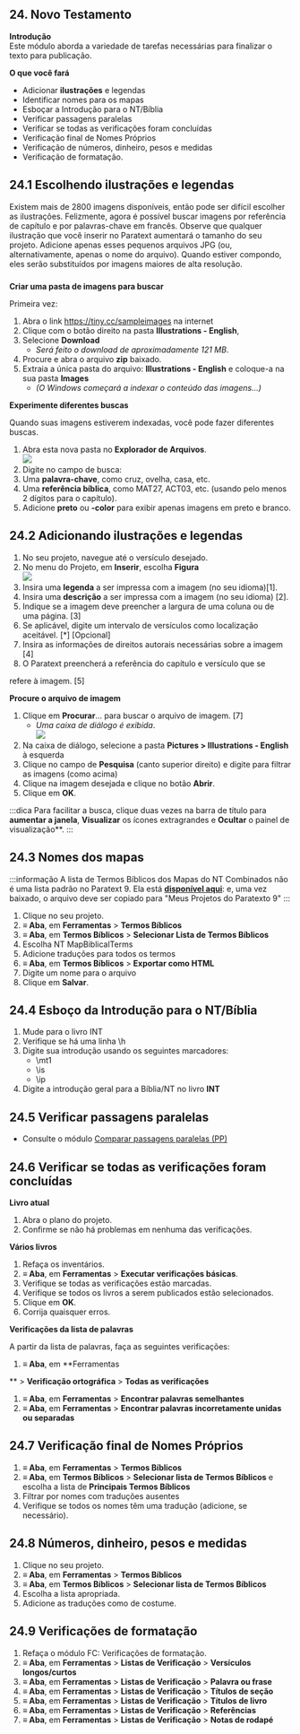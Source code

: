 ## 24. Novo Testamento

**Introdução**  
Este módulo aborda a variedade de tarefas necessárias para finalizar o texto para publicação.

**O que você fará**
- Adicionar **ilustrações** e legendas
- Identificar nomes para os mapas
- Esboçar a Introdução para o NT/Bíblia
- Verificar passagens paralelas
- Verificar se todas as verificações foram concluídas
- Verificação final de Nomes Próprios
- Verificação de números, dinheiro, pesos e medidas
- Verificação de formatação.

## 24.1 Escolhendo ilustrações e legendas

Existem mais de 2800 imagens disponíveis, então pode ser difícil escolher as ilustrações. Felizmente, agora é possível buscar imagens por referência de capítulo e por palavras-chave em francês. Observe que qualquer ilustração que você inserir no Paratext aumentará o tamanho do seu projeto. Adicione apenas esses pequenos arquivos JPG (ou, alternativamente, apenas o nome do arquivo). Quando estiver compondo, eles serão substituídos por imagens maiores de alta resolução.

#####

**Criar uma pasta de imagens para buscar**

Primeira vez:

1. Abra o link https://tiny.cc/sampleimages na internet
1. Clique com o botão direito na pasta **Illustrations - English**,
1. Selecione **Download**
   - *Será feito o download de aproximadamente 121 MB*.
1. Procure e abra o arquivo **zip** baixado.
1. Extraia a única pasta do arquivo: **Illustrations - English** e coloque-a na sua pasta **Images**
   - *(O Windows começará a indexar o conteúdo das imagens...)*

**Experimente diferentes buscas**

Quando suas imagens estiverem indexadas, você pode fazer diferentes buscas.

1. Abra esta nova pasta no **Explorador de Arquivos**.  
   ![](../media/SearchPicturesExpl.png)
1. Digite no campo de busca:
1. Uma **palavra-chave**, como cruz, ovelha, casa, etc.
1. Uma **referência bíblica**, como MAT27, ACT03, etc. (usando pelo menos 2 dígitos para o capítulo).
1. Adicione **preto** ou **-color** para exibir apenas imagens em preto e branco.

## 24.2 Adicionando ilustrações e legendas

1. No seu projeto, navegue até o versículo desejado.
1. No menu do Projeto, em **Inserir**, escolha **Figura**  
   ![](../media/InsertFigure.png)
1. Insira uma **legenda** a ser impressa com a imagem (no seu idioma)[1].
1. Insira uma **descrição** a ser impressa com a imagem (no seu idioma) [2].
1. Indique se a imagem deve preencher a largura de uma coluna ou de uma página. [3]
1. Se aplicável, digite um intervalo de versículos como localização aceitável. \[\*\] \[Opcional\]
1. Insira as informações de direitos autorais necessárias sobre a imagem [4]
1. O Paratext preencherá a referência do capítulo e versículo que se

 refere à imagem. [5]

**Procure o arquivo de imagem**

1. Clique em **Procurar**... para buscar o arquivo de imagem. [7]
   - *Uma caixa de diálogo é exibida*.  
     ![](../media/007416d672d4724d28176d23b4f32e04.png)
1. Na caixa de diálogo, selecione a pasta **Pictures \> Illustrations - English** à esquerda
1. Clique no campo de **Pesquisa** (canto superior direito) e digite para filtrar as imagens (como acima)
1. Clique na imagem desejada e clique no botão **Abrir**.
1. Clique em **OK**.

:::dica
Para facilitar a busca, clique duas vezes na barra de título para **aumentar a janela**, **Visualizar** os ícones extragrandes e **Ocultar** o painel de visualização**.
:::

## 24.3 Nomes dos mapas
:::informação
A lista de Termos Bíblicos dos Mapas do NT Combinados não é uma lista padrão no Paratext 9. Ela está [**disponível aqui**](pathname:///img/CombinedNTMapBiblicalTerms.xml): e, uma vez baixado, o arquivo deve ser copiado para "Meus Projetos do Paratexto 9"
:::
1. Clique no seu projeto.
1. **≡ Aba**, em **Ferramentas** \> **Termos Bíblicos**
1. **≡ Aba**, em **Termos Bíblicos** \> **Selecionar Lista de Termos Bíblicos**
1. Escolha NT MapBiblicalTerms
1. Adicione traduções para todos os termos
1. **≡ Aba**, em **Termos Bíblicos** \> **Exportar como HTML**
1. Digite um nome para o arquivo
1. Clique em **Salvar**.

## 24.4 Esboço da Introdução para o NT/Bíblia
1. Mude para o livro INT
1. Verifique se há uma linha \\h
1. Digite sua introdução usando os seguintes marcadores:
   - \\mt1
   - \\is
   - \\ip
1. Digite a introdução geral para a Bíblia/NT no livro **INT**

## 24.5 Verificar passagens paralelas
- Consulte o módulo [Comparar passagens paralelas (PP)](23.PP.md)

## 24.6 Verificar se todas as verificações foram concluídas
**Livro atual**

1. Abra o plano do projeto.
1. Confirme se não há problemas em nenhuma das verificações.

**Vários livros**

1. Refaça os inventários.
1. **≡ Aba**, em **Ferramentas** \> **Executar verificações básicas**.
1. Verifique se todas as verificações estão marcadas.
1. Verifique se todos os livros a serem publicados estão selecionados.
1. Clique em **OK**.
1. Corrija quaisquer erros.

**Verificações da lista de palavras**

A partir da lista de palavras, faça as seguintes verificações:

1. **≡ Aba**, em **Ferramentas

** \> **Verificação ortográfica** \> **Todas as verificações**
1. **≡ Aba**, em **Ferramentas** \> **Encontrar palavras semelhantes**
1. **≡ Aba**, em **Ferramentas** \> **Encontrar palavras incorretamente unidas ou separadas**

## 24.7 Verificação final de Nomes Próprios
1. **≡ Aba**, em **Ferramentas** \> **Termos Bíblicos**
1. **≡ Aba**, em **Termos Bíblicos** \> **Selecionar lista de Termos Bíblicos** e escolha a lista de **Principais Termos Bíblicos**
1. Filtrar por nomes com traduções ausentes
1. Verifique se todos os nomes têm uma tradução (adicione, se necessário).

## 24.8 Números, dinheiro, pesos e medidas
1. Clique no seu projeto.
1. **≡ Aba**, em **Ferramentas** \> **Termos Bíblicos**
1. **≡ Aba**, em **Termos Bíblicos** \> **Selecionar lista de Termos Bíblicos**
1. Escolha a lista apropriada.
1. Adicione as traduções como de costume.

## 24.9 Verificações de formatação
1. Refaça o módulo FC: Verificações de formatação.
1. **≡ Aba**, em **Ferramentas** \> **Listas de Verificação** \> **Versículos longos/curtos**
1. **≡ Aba**, em **Ferramentas** \> **Listas de Verificação** \> **Palavra ou frase**
1. **≡ Aba**, em **Ferramentas** \> **Listas de Verificação** \> **Títulos de seção**
1. **≡ Aba**, em **Ferramentas** \> **Listas de Verificação** \> **Títulos de livro**
1. **≡ Aba**, em **Ferramentas** \> **Listas de Verificação** \> **Referências**
1. **≡ Aba**, em **Ferramentas** \> **Listas de Verificação** \> **Notas de rodapé**